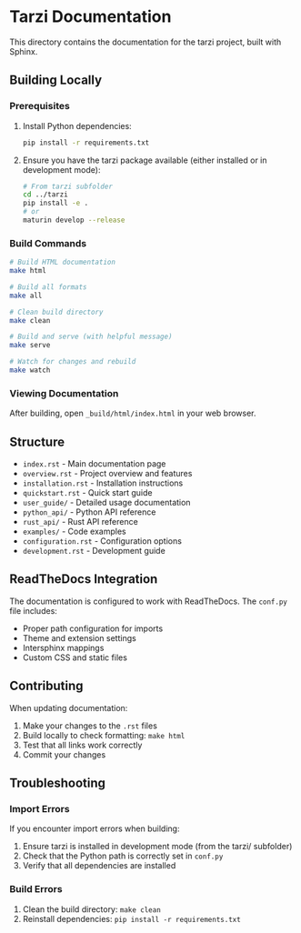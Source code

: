 # Tarzi Documentation

This directory contains the documentation for the tarzi project, built with Sphinx.

## Building Locally

### Prerequisites

1. Install Python dependencies:
   ```bash
   pip install -r requirements.txt
   ```

2. Ensure you have the tarzi package available (either installed or in development mode):
   ```bash
   # From tarzi subfolder
   cd ../tarzi
   pip install -e .
   # or
   maturin develop --release
   ```

### Build Commands

```bash
# Build HTML documentation
make html

# Build all formats
make all

# Clean build directory
make clean

# Build and serve (with helpful message)
make serve

# Watch for changes and rebuild
make watch
```

### Viewing Documentation

After building, open `_build/html/index.html` in your web browser.

## Structure

- `index.rst` - Main documentation page
- `overview.rst` - Project overview and features
- `installation.rst` - Installation instructions
- `quickstart.rst` - Quick start guide
- `user_guide/` - Detailed usage documentation
- `python_api/` - Python API reference
- `rust_api/` - Rust API reference
- `examples/` - Code examples
- `configuration.rst` - Configuration options
- `development.rst` - Development guide

## ReadTheDocs Integration

The documentation is configured to work with ReadTheDocs. The `conf.py` file includes:

- Proper path configuration for imports
- Theme and extension settings
- Intersphinx mappings
- Custom CSS and static files

## Contributing

When updating documentation:

1. Make your changes to the `.rst` files
2. Build locally to check formatting: `make html`
3. Test that all links work correctly
4. Commit your changes

## Troubleshooting

### Import Errors

If you encounter import errors when building:

1. Ensure tarzi is installed in development mode (from the tarzi/ subfolder)
2. Check that the Python path is correctly set in `conf.py`
3. Verify that all dependencies are installed

### Build Errors

1. Clean the build directory: `make clean`
2. Reinstall dependencies: `pip install -r requirements.txt` 
